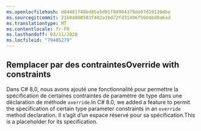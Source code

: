 ```yaml
---
ms.openlocfilehash: d04481f48bd85a5d91f84904379da07d19120dbe
ms.sourcegitcommit: 21b04008503f402a1bd72fd31496f5604bd8a6ad
ms.translationtype: MT
ms.contentlocale: fr-FR
ms.lasthandoff: 03/11/2020
ms.locfileid: "79485279"
---
```

## <a name="override-with-constraints"></a><span data-ttu-id="23c13-101">Remplacer par des contraintes</span><span class="sxs-lookup"><span data-stu-id="23c13-101">Override with constraints</span></span>

<span data-ttu-id="23c13-102">Dans C# 8,0, nous avons ajouté une fonctionnalité pour permettre la spécification de certaines contraintes de paramètre de type dans une déclaration de méthode `override`.</span><span class="sxs-lookup"><span data-stu-id="23c13-102">In C# 8.0, we added a feature to permit the specification of certain type parameter constraints in an `override` method declaration.</span></span> <span data-ttu-id="23c13-103">Il s’agit d’un espace réservé pour sa spécification.</span><span class="sxs-lookup"><span data-stu-id="23c13-103">This is a placeholder for its specification.</span></span>
